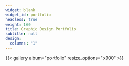 ```yaml
---
widget: blank
widget_id: portfolio
headless: true
weight: 160
title: Graphic Design Portfolio
subtitle: null
design:
  columns: "1"
---
```

{{< gallery album="portfolio" resize_options="x900" >}}